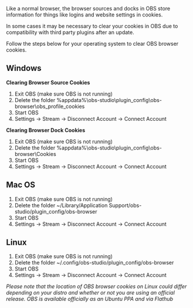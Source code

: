 Like a normal browser, the browser sources and docks in OBS store information for things like logins and website settings in cookies.

In some cases it may be necessary to clear your cookies in OBS due to compatibility with third party plugins after an update.

Follow the steps below for your operating system to clear OBS browser cookies.

## Windows

**Clearing Browser Source Cookies**

1. Exit OBS (make sure OBS is not running)
2. Delete the folder %appdata%\obs-studio\plugin_config\obs-browser\obs_profile_cookies
3. Start OBS
4. Settings -> Stream -> Disconnect Account -> Connect Account

**Clearing Browser Dock Cookies**

1. Exit OBS (make sure OBS is not running)
2. Delete the folder %appdata%\obs-studio\plugin_config\obs-browser\Cookies
3. Start OBS
4. Settings -> Stream -> Disconnect Account -> Connect Account

## Mac OS

1. Exit OBS (make sure OBS is not running)
2. Delete the folder ~/Library/Application Support/obs-studio/plugin_config/obs-browser
3. Start OBS
4. Settings -> Stream -> Disconnect Account -> Connect Account

## Linux

1. Exit OBS (make sure OBS is not running)
2. Delete the folder ~/.config/obs-studio/plugin_config/obs-browser
3. Start OBS
4. Settings -> Stream -> Disconnect Account -> Connect Account

*Please note that the location of OBS browser cookies on Linux could differ depending on your distro and whether or not you are using an official release. OBS is available officially as an Ubuntu PPA and via Flathub*